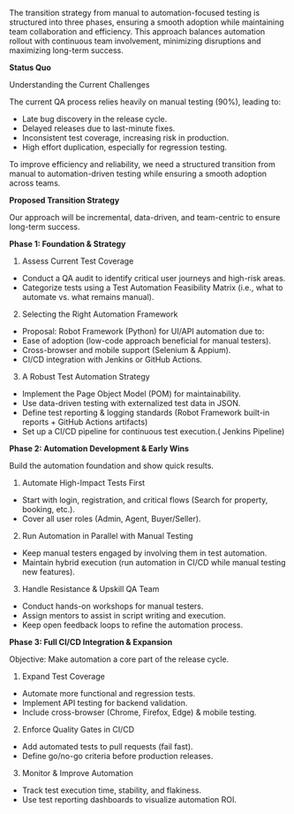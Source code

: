 The transition strategy from manual to automation-focused testing is structured into three phases, ensuring a smooth adoption while maintaining team collaboration and efficiency. This approach balances automation rollout with continuous team involvement, minimizing disruptions and maximizing long-term success.

**Status Quo**

Understanding the Current Challenges

The current QA process relies heavily on manual testing (90%), leading to:

- Late bug discovery in the release cycle.
- Delayed releases due to last-minute fixes.
- Inconsistent test coverage, increasing risk in production.
- High effort duplication, especially for regression testing.

To improve efficiency and reliability, we need a structured transition from manual to automation-driven testing while ensuring a smooth adoption across teams.


**Proposed Transition Strategy**

Our approach will be incremental, data-driven, and team-centric to ensure long-term success.

**Phase 1: Foundation & Strategy**

1. Assess Current Test Coverage
- Conduct a QA audit to identify critical user journeys and high-risk areas.
- Categorize tests using a Test Automation Feasibility Matrix (i.e., what to automate vs. what remains manual).

2. Selecting the Right Automation Framework
- Proposal: Robot Framework (Python) for UI/API automation due to:
- Ease of adoption (low-code approach beneficial for manual testers).
- Cross-browser and mobile support (Selenium & Appium).
- CI/CD integration with Jenkins or GitHub Actions.

3. A Robust Test Automation Strategy

- Implement the Page Object Model (POM) for maintainability.
- Use data-driven testing with externalized test data in JSON.
- Define test reporting & logging standards (Robot Framework built-in reports + GitHub Actions artifacts)
- Set up a CI/CD pipeline for continuous test execution.( Jenkins Pipeline)

**Phase 2: Automation Development & Early Wins**

Build the automation foundation and show quick results.

1. Automate High-Impact Tests First
- Start with login, registration, and critical flows (Search for property, booking, etc.).
- Cover all user roles (Admin, Agent, Buyer/Seller).

2. Run Automation in Parallel with Manual Testing
- Keep manual testers engaged by involving them in test automation.
- Maintain hybrid execution (run automation in CI/CD while manual testing new features).

3. Handle Resistance & Upskill QA Team
- Conduct hands-on workshops for manual testers.
- Assign mentors to assist in script writing and execution.
- Keep open feedback loops to refine the automation process.

**Phase 3: Full CI/CD Integration & Expansion**

Objective: Make automation a core part of the release cycle.

1.	Expand Test Coverage
- Automate more functional and regression tests.	
- Implement API testing for backend validation.	
- Include cross-browser (Chrome, Firefox, Edge) & mobile testing.

2. Enforce Quality Gates in CI/CD
- Add automated tests to pull requests (fail fast).	
- Define go/no-go criteria before production releases.

3. Monitor & Improve Automation	
- Track test execution time, stability, and flakiness.	
- Use test reporting dashboards to visualize automation ROI.